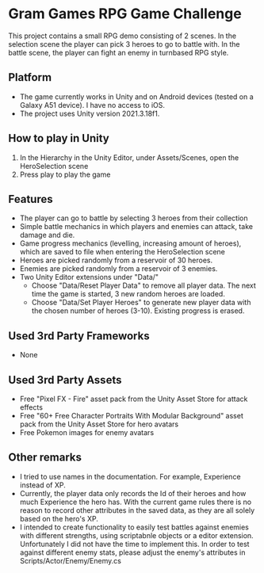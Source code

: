# Gram Games RPG Game Challenge

This project contains a small RPG demo consisting of 2 scenes. In the selection scene the player can pick 3 heroes to go to battle with. In the battle scene, the player can fight an enemy in turnbased RPG style. 

## Platform
- The game currently works in Unity and on Android devices (tested on a Galaxy A51 device). I have no access to iOS.
- The project uses Unity version 2021.3.18f1.

## How to play in Unity

1. In the Hierarchy in the Unity Editor, under Assets/Scenes, open the HeroSelection scene
2. Press play to play the game

## Features
- The player can go to battle by selecting 3 heroes from their collection 
- Simple battle mechanics in which players and enemies can attack, take damage and die. 
- Game progress mechanics (levelling, increasing amount of heroes), which are saved to file when entering the HeroSelection scene
- Heroes are picked randomly from a reservoir of 30 heroes.
- Enemies are picked randomly from a reservoir of 3 enemies.
- Two Unity Editor extensions under "Data/"
  - Choose "Data/Reset Player Data" to remove all player data. The next time the game is started, 3 new random heroes are loaded.
  - Choose "Data/Set Player Heroes" to generate new player data with the chosen number of heroes (3-10). Existing progress is erased.

## Used 3rd Party Frameworks
- None

## Used 3rd Party Assets
- Free "Pixel FX - Fire" asset pack from the Unity Asset Store for attack effects
- Free "60+ Free Character Portraits With Modular Background" asset pack from the Unity Asset Store for hero avatars
- Free Pokemon images for enemy avatars

## Other remarks 
- I tried to use names in the documentation. For example, Experience instead of XP.
- Currently, the player data only records the Id of their heroes and how much Experience the hero has. With the current game rules there is no reason to record other attributes in the saved data, as they are all solely based on the hero's XP.
- I intended to create functionality to easily test battles against enemies with different strengths, using scriptabnle objects or a editor extension. Unfortunately I did not have the time to implement this. In order to test against different enemy stats, please adjust the enemy's attributes in Scripts/Actor/Enemy/Enemy.cs

